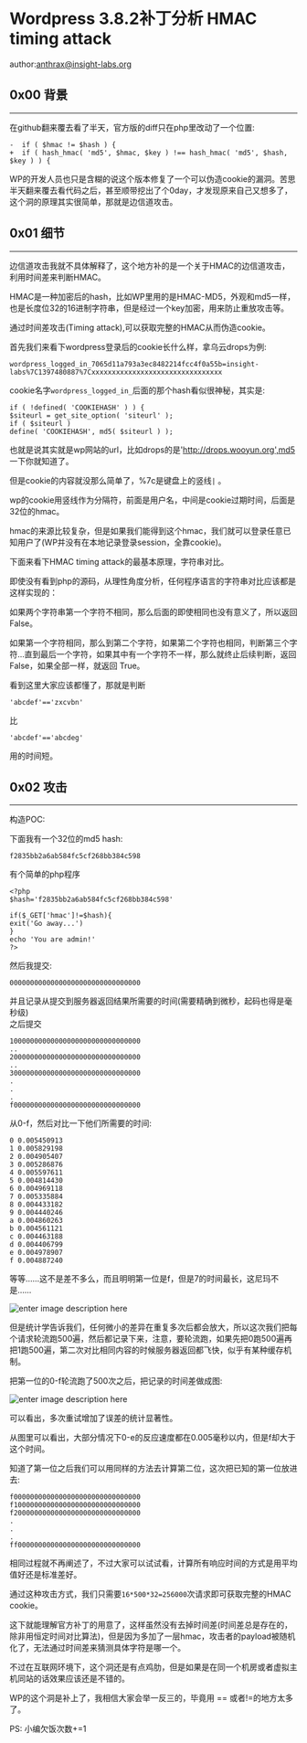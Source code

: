 # Wordpress 3.8.2补丁分析 HMAC timing attack

author:anthrax@insight-labs.org

0x00 背景
-------

* * *

在github翻来覆去看了半天，官方版的diff只在php里改动了一个位置:

```
-  if ( $hmac != $hash ) {  
+  if ( hash_hmac( 'md5', $hmac, $key ) !== hash_hmac( 'md5', $hash, $key ) ) {  

```

WP的开发人员也只是含糊的说这个版本修复了一个可以伪造cookie的漏洞。苦思半天翻来覆去看代码之后，甚至顺带挖出了个0day，才发现原来自己又想多了，这个洞的原理其实很简单，那就是边信道攻击。

0x01 细节
-------

* * *

边信道攻击我就不具体解释了，这个地方补的是一个关于HMAC的边信道攻击，利用时间差来判断HMAC。

HMAC是一种加密后的hash，比如WP里用的是HMAC-MD5，外观和md5一样，也是长度位32的16进制字符串，但是经过一个key加密，用来防止重放攻击等。

通过时间差攻击(Timing attack),可以获取完整的HMAC从而伪造cookie。

首先我们来看下wordpress登录后的cookie长什么样，拿乌云drops为例:

```
wordpress_logged_in_7065d11a793a3ec8482214fcc4f0a55b=insight-labs%7C1397480887%7Cxxxxxxxxxxxxxxxxxxxxxxxxxxxxxxxx  

```

cookie名字`wordpress_logged_in_`后面的那个hash看似很神秘，其实是:

```
if ( !defined( 'COOKIEHASH' ) ) {  
$siteurl = get_site_option( 'siteurl' );  
if ( $siteurl )  
define( 'COOKIEHASH', md5( $siteurl ) );  

```

也就是说其实就是wp网站的url，比如drops的是'http://drops.wooyun.org',md5 一下你就知道了。

但是cookie的内容就没那么简单了，%7c是键盘上的竖线`|` 。

wp的cookie用竖线作为分隔符，前面是用户名，中间是cookie过期时间，后面是32位的hmac。

hmac的来源比较复杂，但是如果我们能得到这个hmac，我们就可以登录任意已知用户了(WP并没有在本地记录登录session，全靠cookie)。

下面来看下HMAC timing attack的最基本原理，字符串对比。

即使没有看到php的源码，从理性角度分析，任何程序语言的字符串对比应该都是这样实现的：

如果两个字符串第一个字符不相同，那么后面的即使相同也没有意义了，所以返回 False。

如果第一个字符相同，那么到第二个字符，如果第二个字符也相同，判断第三个字符...直到最后一个字符，如果其中有一个字符不一样，那么就终止后续判断，返回 False，如果全部一样，就返回 True。

看到这里大家应该都懂了，那就是判断

```
'abcdef'=='zxcvbn'

```

比

```
'abcdef'=='abcdeg'

```

用的时间短。

0x02 攻击
-------

* * *

构造POC:

下面我有一个32位的md5 hash:

```
f2835bb2a6ab584fc5cf268bb384c598  

```

有个简单的php程序

```
<?php  
$hash='f2835bb2a6ab584fc5cf268bb384c598'  

if($_GET['hmac']!=$hash){  
exit('Go away...')  
}
echo 'You are admin!'  
?>  

```

然后我提交:

```
00000000000000000000000000000000

```

并且记录从提交到服务器返回结果所需要的时间(需要精确到微秒，起码也得是毫秒级)  
之后提交

```
10000000000000000000000000000000  
..  
20000000000000000000000000000000  
..  
30000000000000000000000000000000  
.  
.  
.  
f0000000000000000000000000000000 

```

从0-f，然后对比一下他们所需要的时间:

```
0 0.005450913  
1 0.005829198  
2 0.004905407  
3 0.005286876  
4 0.005597611  
5 0.004814430  
6 0.004969118  
7 0.005335884  
8 0.004433182  
9 0.004440246  
a 0.004860263  
b 0.004561121  
c 0.004463188  
d 0.004406799  
e 0.004978907  
f 0.004887240 

```

等等……这不是差不多么，而且明明第一位是f，但是7的时间最长，这尼玛不是……

![enter image description here](http://drops.javaweb.org/uploads/images/ecb6e28d716019ff36119b5163f4b3ffeea09145.jpg)

但是统计学告诉我们，任何微小的差异在重复多次后都会放大，所以这次我们把每个请求轮流跑500遍，然后都记录下来，注意，要轮流跑，如果先把0跑500遍再把1跑500遍，第二次对比相同内容的时候服务器返回都飞快，似乎有某种缓存机制。

把第一位的0-f轮流跑了500次之后，把记录的时间差做成图:

![enter image description here](http://drops.javaweb.org/uploads/images/035af06ba86694969a616ccc39881b4915477093.jpg)

可以看出，多次重试增加了误差的统计显著性。

从图里可以看出，大部分情况下0-e的反应速度都在0.005毫秒以内，但是f却大于这个时间。

知道了第一位之后我们可以用同样的方法去计算第二位，这次把已知的第一位放进去:

```
f0000000000000000000000000000000  
f1000000000000000000000000000000  
f2000000000000000000000000000000  
.  
.  
.  
ff000000000000000000000000000000  

```

相同过程就不再阐述了，不过大家可以试试看，计算所有响应时间的方式是用平均值好还是标准差好。

通过这种攻击方式，我们只需要`16*500*32=256000`次请求即可获取完整的HMAC cookie。

这下就能理解官方补丁的用意了，这样虽然没有去掉时间差(时间差总是存在的，除非用恒定时间对比算法)，但是因为多加了一层hmac，攻击者的payload被随机化了，无法通过时间差来猜测具体字符是哪一个。

不过在互联网环境下，这个洞还是有点鸡肋，但是如果是在同一个机房或者虚拟主机同站的话效果应该还是不错的。

WP的这个洞是补上了，我相信大家会举一反三的，毕竟用 == 或者!=的地方太多了。

PS: 小编欠饭次数+=1